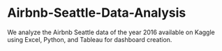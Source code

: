 # Airbnb-Seattle-Data-Analysis
We analyze the Airbnb Seattle data of the year 2016 available on Kaggle using Excel, Python, and Tableau for dashboard creation.
